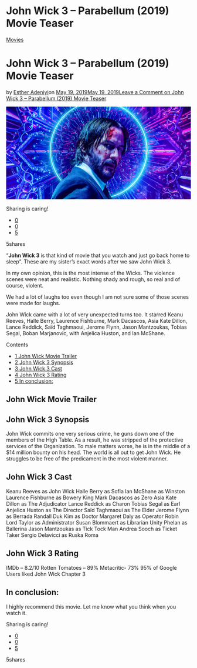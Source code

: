 # John Wick 3 – Parabellum (2019) Movie Teaser

[Movies](https://estheradeniyi.com/category/movies/)
# John Wick 3 &#x2013; Parabellum (2019) Movie Teaser

by [Esther Adeniyi](https://estheradeniyi.com/author/esther-adeniyi/)on [May 19, 2019May 19, 2019](https://estheradeniyi.com/john-wick-3-parabellum-2019-movie-teaser/)[Leave a Comment on John Wick 3 &#x2013; Parabellum (2019) Movie Teaser](https://estheradeniyi.com/john-wick-3-parabellum-2019-movie-teaser/#respond)

![](images\john-wick-poster.jpg)

Sharing is caring!

- [0](https://www.facebook.com/sharer/sharer.php?u=https%3A%2F%2Festheradeniyi.com%2Fjohn-wick-3-parabellum-2019-movie-teaser%2F&amp;t=John%20Wick%203%20-%20Parabellum%20%282019%29%20Movie%20Teaser)
- [0](https://twitter.com/intent/tweet?text=John%20Wick%203%20-%20Parabellum%20%282019%29%20Movie%20Teaser&amp;url=https%3A%2F%2Festheradeniyi.com%2Fjohn-wick-3-parabellum-2019-movie-teaser%2F)
- [5](#)

5shares

&#x201C;**John Wick 3** is that kind of movie that you watch and just go back home to sleep&#x201D;. These are my sister&#x2019;s exact words after we saw John Wick 3.

In my own opinion, this is the most intense of the Wicks. The violence scenes were neat and realistic. Nothing shady and rough, so real and of course, violent.

We had a lot of laughs too even though I am not sure some of those scenes were made for laughs.

John Wick came with a lot of very unexpected turns too. It starred Keanu Reeves, Halle Berry, Laurence Fishburne, Mark Dacascos, Asia Kate Dillon, Lance Reddick, Sa&#xEF;d Taghmaoui, Jerome Flynn, Jason Mantzoukas, Tobias Segal, Boban Marjanovic, with Anjelica Huston, and Ian McShane.

Contents

- [1 John Wick Movie Trailer](#John_Wick_Movie_Trailer)
- [2 John Wick 3 Synopsis](#John_Wick_3_Synopsis)
- [3 John Wick 3 Cast](#John_Wick_3_Cast)
- [4 John Wick 3 Rating](#John_Wick_3_Rating)
- [5 In conclusion:](#In_conclusion)

## John Wick Movie Trailer

## John Wick 3 Synopsis

John Wick commits one very serious crime, he guns down one of the members of the High Table. As a result, he was stripped of the protective services of the Organization. To male matters worse, he is in the middle of a $14 million bounty on his head. The world is all out to get John Wick. He struggles to be free of the predicament in the most violent manner.

## John Wick 3 Cast

Keanu Reeves as John Wick
 Halle Berry as Sofia
 Ian McShane as Winston
 Laurence Fishburne as Bowery King
 Mark Dacascos as Zero
 Asia Kate Dillon as The Adjudicator
 Lance Reddick as Charon
 Tobias Segal as Earl
 Anjelica Huston as The Director
 Sa&#xEF;d Taghmaoui as The Elder
 Jerome Flynn as Berrada
 Randall Duk Kim as Doctor
 Margaret Daly as Operator
 Robin Lord Taylor as Administrator
 Susan Blommaert as Librarian
 Unity Phelan as Ballerina
 Jason Mantzoukas as Tick Tock Man
 Andrea Sooch as Ticket Taker
 Sergio Delavicci as Ruska Roma

## John Wick 3 Rating

IMDb &#x2013; 8.2/10
 Rotten Tomatoes &#x2013; 89%
 Metacritic- 73%
 95% of Google Users liked John Wick Chapter 3

## In conclusion:

I highly recommend this movie. Let me know what you think when you watch it.

Sharing is caring!

- [0](https://www.facebook.com/sharer/sharer.php?u=https%3A%2F%2Festheradeniyi.com%2Fjohn-wick-3-parabellum-2019-movie-teaser%2F&amp;t=John%20Wick%203%20-%20Parabellum%20%282019%29%20Movie%20Teaser)
- [0](https://twitter.com/intent/tweet?text=John%20Wick%203%20-%20Parabellum%20%282019%29%20Movie%20Teaser&amp;url=https%3A%2F%2Festheradeniyi.com%2Fjohn-wick-3-parabellum-2019-movie-teaser%2F)
- [5](#)

5shares